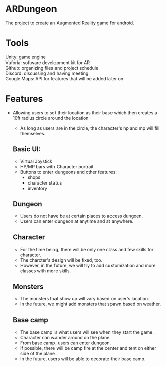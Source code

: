 # ARDungeon

The project to create an Augmented Reality game for android.

# Tools

Unity: game engine<br />
Vuforia: software development kit for AR<br />
Github: organizing files and project schedule<br />
Discord: discussing and having meeting<br />
Google Maps: API for features that will be added later on<br />

# Features

* Allowing users to set their location as their base which then creates a 10ft radius circle around the location
	* As long as users are in the circle, the character's hp and mp will fill themselves.
	
	## Basic UI:
	* Virtual Joystick
	* HP/MP bars with Character portrait
	* Buttons to enter dungeons and other features:
		* shops
		* character status
		* inventory

	## Dungeon

	* Users do not have be at certain places to access dungoen.
	* Users can enter dungeon at anytime and at anywhere.

	## Character

	* For the time being, there will be only one class and few skills for character.
	* The charcter's design will be fixed, too.
	* However, in the future, we will try to add customization and more classes with more skills.

	## Monsters

	* The monsters that show up will vary based on user's lacation.
	* In the future, we might add monsters that spawn based on weather.

	## Base camp

	* The base camp is what users will see when they start the game.
	* Character can wander around on the plane.
	* From base camp, users can enter dungeon.
	* If possible, there will be camp fire at the center and tent on either side of the plane.
	* In the future, users will be able to decorate their base camp.




